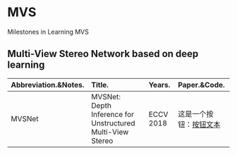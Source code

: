 # MVS
Milestones in Learning MVS
## Multi-View Stereo Network based on deep learning

|Abbreviation.&Notes.|Title.|Years.|Paper.&Code.|
|:-------|:-------|:-------|:-------|
|MVSNet|MVSNet: Depth Inference for Unstructured Multi-View Stereo|ECCV 2018|这是一个按钮：<a href="https://www.example.com" class="button">按钮文本</a>|
